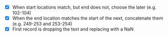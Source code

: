 -   [x] When start locations match, but end does not, choose the later (e.g. 102-104)
-   [x] When the end location matches the start of the next, concatenate them (e.g. 249-253 and 253-254)
-   [x] First record is dropping the text and replacing with a NaN
